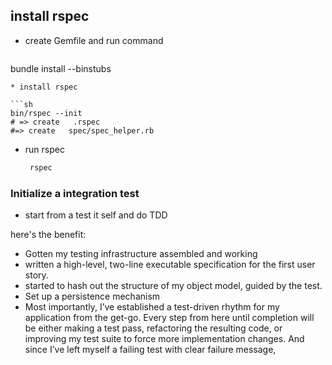 ## install rspec
* create Gemfile and run command
   ```sh
bundle install --binstubs

   ```
* install rspec

   ```sh
   bin/rspec --init
   # => create   .rspec
   #=> create   spec/spec_helper.rb
   ```
* run rspec

   ```sh
    rspec
   ```

### Initialize a integration test
* start from a test it self and do TDD

here's the benefit:

* Gotten my testing infrastructure assembled and working
* written a high-level, two-line executable specification for the first user story.
* started to hash out the structure of my object model, guided by the test.
* Set up a persistence mechanism
* Most importantly, I’ve established a test-driven rhythm for my application 
from the get-go. Every step from here until completion will be either making a 
test pass, refactoring the resulting code, or improving my test suite to force 
more implementation changes. And since I’ve left myself a failing test with 
clear failure message, 

